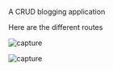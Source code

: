 A CRUD blogging application

Here are the different routes 

![capture](https://user-images.githubusercontent.com/18416366/29752420-398210f8-8b7b-11e7-9da8-daf8bd3be232.PNG)


![capture](https://user-images.githubusercontent.com/18416366/29752428-658e31e0-8b7b-11e7-9da6-d16d0bed158d.PNG) 
